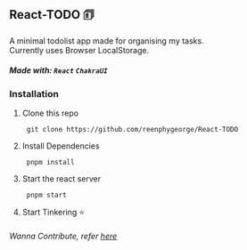 ## React-TODO 🗊
A minimal todolist app made for organising my tasks.<br/>
Currently uses Browser LocalStorage.

##### Made with: ``React`` ``ChakraUI``

### Installation
1. Clone this repo
      
        git clone https://github.com/reenphygeorge/React-TODO
2. Install Dependencies

    
        pnpm install
3. Start the react server

      
        pnpm start
4. Start Tinkering ⭐

###### Wanna Contribute, refer [here](https://github.com/reenphygeorge/React-TODO/blob/master/CONTRIBUTING.md)
